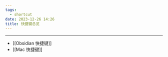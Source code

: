 ```yaml
---
tags:
  - shortcut
date: 2023-12-26 14:26
title: 快捷键总览
---
```


---

- [[Obsidian 快捷键]] 
- [[Mac 快捷键]]

